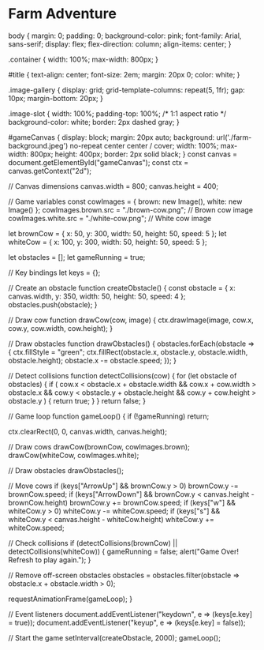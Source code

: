 <!DOCTYPE html>
<html lang="en">
<head>
  <meta charset="UTF-8">
  <meta name="viewport" content="width=device-width, initial-scale=1.0">
  <title>Farm Adventure</title>
  <link rel="stylesheet" href="style.css">
</head>
<body>
  <div class="container">
    <h1 id="title">Farm Adventure</h1>
    <div class="image-gallery">
      <!-- Add image slots -->
      <div class="image-slot" id="slot1"></div>
      <div class="image-slot" id="slot2"></div>
      <div class="image-slot" id="slot3"></div>
      <div class="image-slot" id="slot4"></div>
      <div class="image-slot" id="slot5"></div>
      <div class="image-slot" id="slot6"></div>
      <div class="image-slot" id="slot7"></div>
      <div class="image-slot" id="slot8"></div>
      <div class="image-slot" id="slot9"></div>
      <div class="image-slot" id="slot10"></div>
    </div>
    <canvas id="gameCanvas"></canvas>
  </div>
  <script src="script.js"></script>
</body>
</html>
body {
  margin: 0;
  padding: 0;
  background-color: pink;
  font-family: Arial, sans-serif;
  display: flex;
  flex-direction: column;
  align-items: center;
}

.container {
  width: 100%;
  max-width: 800px;
}

#title {
  text-align: center;
  font-size: 2em;
  margin: 20px 0;
  color: white;
}

.image-gallery {
  display: grid;
  grid-template-columns: repeat(5, 1fr);
  gap: 10px;
  margin-bottom: 20px;
}

.image-slot {
  width: 100%;
  padding-top: 100%; /* 1:1 aspect ratio */
  background-color: white;
  border: 2px dashed gray;
}

#gameCanvas {
  display: block;
  margin: 20px auto;
  background: url('./farm-background.jpeg') no-repeat center center / cover;
  width: 100%;
  max-width: 800px;
  height: 400px;
  border: 2px solid black;
}
const canvas = document.getElementById("gameCanvas");
const ctx = canvas.getContext("2d");

// Canvas dimensions
canvas.width = 800;
canvas.height = 400;

// Game variables
const cowImages = {
  brown: new Image(),
  white: new Image()
};
cowImages.brown.src = "./brown-cow.png"; // Brown cow image
cowImages.white.src = "./white-cow.png"; // White cow image

let brownCow = { x: 50, y: 300, width: 50, height: 50, speed: 5 };
let whiteCow = { x: 100, y: 300, width: 50, height: 50, speed: 5 };

let obstacles = [];
let gameRunning = true;

// Key bindings
let keys = {};

// Create an obstacle
function createObstacle() {
  const obstacle = {
    x: canvas.width,
    y: 350,
    width: 50,
    height: 50,
    speed: 4
  };
  obstacles.push(obstacle);
}

// Draw cow
function drawCow(cow, image) {
  ctx.drawImage(image, cow.x, cow.y, cow.width, cow.height);
}

// Draw obstacles
function drawObstacles() {
  obstacles.forEach(obstacle => {
    ctx.fillStyle = "green";
    ctx.fillRect(obstacle.x, obstacle.y, obstacle.width, obstacle.height);
    obstacle.x -= obstacle.speed;
  });
}

// Detect collisions
function detectCollisions(cow) {
  for (let obstacle of obstacles) {
    if (
      cow.x < obstacle.x + obstacle.width &&
      cow.x + cow.width > obstacle.x &&
      cow.y < obstacle.y + obstacle.height &&
      cow.y + cow.height > obstacle.y
    ) {
      return true;
    }
  }
  return false;
}

// Game loop
function gameLoop() {
  if (!gameRunning) return;

  ctx.clearRect(0, 0, canvas.width, canvas.height);

  // Draw cows
  drawCow(brownCow, cowImages.brown);
  drawCow(whiteCow, cowImages.white);

  // Draw obstacles
  drawObstacles();

  // Move cows
  if (keys["ArrowUp"] && brownCow.y > 0) brownCow.y -= brownCow.speed;
  if (keys["ArrowDown"] && brownCow.y < canvas.height - brownCow.height)
    brownCow.y += brownCow.speed;
  if (keys["w"] && whiteCow.y > 0) whiteCow.y -= whiteCow.speed;
  if (keys["s"] && whiteCow.y < canvas.height - whiteCow.height)
    whiteCow.y += whiteCow.speed;

  // Check collisions
  if (detectCollisions(brownCow) || detectCollisions(whiteCow)) {
    gameRunning = false;
    alert("Game Over! Refresh to play again.");
  }

  // Remove off-screen obstacles
  obstacles = obstacles.filter(obstacle => obstacle.x + obstacle.width > 0);

  requestAnimationFrame(gameLoop);
}

// Event listeners
document.addEventListener("keydown", e => (keys[e.key] = true));
document.addEventListener("keyup", e => (keys[e.key] = false));

// Start the game
setInterval(createObstacle, 2000);
gameLoop();
